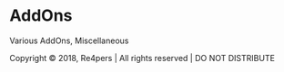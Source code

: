 # AddOns
Various AddOns, Miscellaneous

Copyright © 2018, Re4pers | All rights reserved | DO NOT DISTRIBUTE
